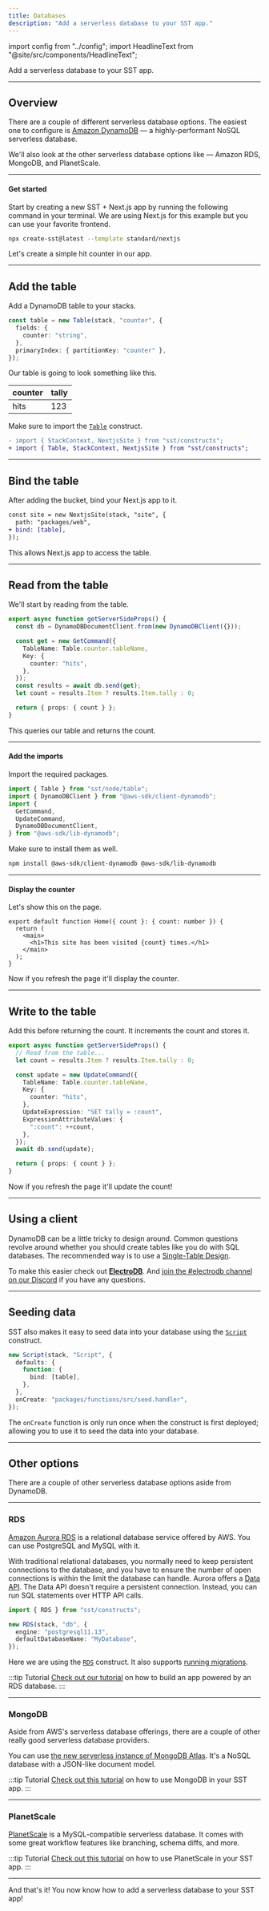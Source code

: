 ```yaml
---
title: Databases
description: "Add a serverless database to your SST app."
---
```


import config from "../config";
import HeadlineText from "@site/src/components/HeadlineText";

<HeadlineText>

Add a serverless database to your SST app.

</HeadlineText>

---

## Overview

There are a couple of different serverless database options. The easiest one to configure is [Amazon DynamoDB](https://aws.amazon.com/dynamodb/) — a highly-performant NoSQL serverless database.

We'll also look at the other serverless database options like — Amazon RDS, MongoDB, and PlanetScale.

---

#### Get started

Start by creating a new SST + Next.js app by running the following command in your terminal. We are using Next.js for this example but you can use your favorite frontend.

```bash
npx create-sst@latest --template standard/nextjs
```

Let's create a simple hit counter in our app.

---

## Add the table

Add a DynamoDB table to your stacks.

```ts title="stacks/Default.ts"
const table = new Table(stack, "counter", {
  fields: {
    counter: "string",
  },
  primaryIndex: { partitionKey: "counter" },
});
```

Our table is going to look something like this.

| counter | tally |
| ------- | ----- |
| hits    | 123   |

Make sure to import the [`Table`](constructs/Table.md) construct.

```diff title="stacks/Default.ts"
- import { StackContext, NextjsSite } from "sst/constructs";
+ import { Table, StackContext, NextjsSite } from "sst/constructs";
```

---

## Bind the table

After adding the bucket, bind your Next.js app to it.

```diff title="stacks/Default.ts"
const site = new NextjsSite(stack, "site", {
  path: "packages/web",
+ bind: [table],
});
```

This allows Next.js app to access the table.

---

## Read from the table

We'll start by reading from the table.

```ts title="functions/web/pages/index.ts"
export async function getServerSideProps() {
  const db = DynamoDBDocumentClient.from(new DynamoDBClient({}));

  const get = new GetCommand({
    TableName: Table.counter.tableName,
    Key: {
      counter: "hits",
    },
  });
  const results = await db.send(get);
  let count = results.Item ? results.Item.tally : 0;

  return { props: { count } };
}
```

This queries our table and returns the count.

---

#### Add the imports

Import the required packages.

```ts title="functions/web/pages/index.ts"
import { Table } from "sst/node/table";
import { DynamoDBClient } from "@aws-sdk/client-dynamodb";
import {
  GetCommand,
  UpdateCommand,
  DynamoDBDocumentClient,
} from "@aws-sdk/lib-dynamodb";
```

Make sure to install them as well.

```bash
npm install @aws-sdk/client-dynamodb @aws-sdk/lib-dynamodb
```

---

#### Display the counter

Let's show this on the page.

```tsx title="functions/web/pages/index.tsx"
export default function Home({ count }: { count: number }) {
  return (
    <main>
      <h1>This site has been visited {count} times.</h1>
    </main>
  );
}
```

Now if you refresh the page it'll display the counter.

---

## Write to the table

Add this before returning the count. It increments the count and stores it.

```ts title="functions/web/pages/index.ts"
export async function getServerSideProps() {
  // Read from the table...
  let count = results.Item ? results.Item.tally : 0;

  const update = new UpdateCommand({
    TableName: Table.counter.tableName,
    Key: {
      counter: "hits",
    },
    UpdateExpression: "SET tally = :count",
    ExpressionAttributeValues: {
      ":count": ++count,
    },
  });
  await db.send(update);

  return { props: { count } };
}
```

Now if you refresh the page it'll update the count!

---

## Using a client

DynamoDB can be a little tricky to design around. Common questions revolve around whether you should create tables like you do with SQL databases. The recommended way is to use a [Single-Table Design](https://www.alexdebrie.com/posts/dynamodb-single-table/).

To make this easier check out [**ElectroDB**](https://electrodb.dev/en/core-concepts/introduction/). And <a href={config.discord}>join the #electrodb channel on our Discord</a> if you have any questions.

---

## Seeding data

SST also makes it easy to seed data into your database using the [`Script`](constructs/Script.md) construct.

```ts title="stacks/Default.ts"
new Script(stack, "Script", {
  defaults: {
    function: {
      bind: [table],
    },
  },
  onCreate: "packages/functions/src/seed.handler",
});
```

The `onCreate` function is only run once when the construct is first deployed; allowing you to use it to seed the data into your database.

---

## Other options

There are a couple of other serverless database options aside from DynamoDB.

---

### RDS

[Amazon Aurora RDS](https://docs.aws.amazon.com/AmazonRDS/latest/AuroraUserGuide/CHAP_AuroraOverview.html) is a relational database service offered by AWS. You can use PostgreSQL and MySQL with it.

With traditional relational databases, you normally need to keep persistent connections to the database, and you have to ensure the number of open connections is within the limit the database can handle. Aurora offers a [Data API](https://docs.aws.amazon.com/AmazonRDS/latest/AuroraUserGuide/data-api.html). The Data API doesn't require a persistent connection. Instead, you can run SQL statements over HTTP API calls.

```ts
import { RDS } from "sst/constructs";

new RDS(stack, "db", {
  engine: "postgresql11.13",
  defaultDatabaseName: "MyDatabase",
});
```

Here we are using the [`RDS`](constructs/RDS.md) construct. It also supports [running migrations](constructs/RDS.md#migrations).

:::tip Tutorial
[Check out our tutorial](learn/index.md) on how to build an app powered by an RDS database.
:::

---

### MongoDB

Aside from AWS's serverless database offerings, there are a couple of other really good serverless database providers.

You can use [the new serverless instance of MongoDB Atlas](https://www.mongodb.com/atlas/database?utm_campaign=serverless_stack&utm_source=serverlessstack&utm_medium=website&utm_term=partner). It's a NoSQL database with a JSON-like document model.

:::tip Tutorial
[Check out this tutorial](https://sst.dev/examples/how-to-use-mongodb-in-your-serverless-app.html) on how to use MongoDB in your SST app.
:::

---

### PlanetScale

[PlanetScale](https://planetscale.com) is a MySQL-compatible serverless database. It comes with some great workflow features like branching, schema diffs, and more.

:::tip Tutorial
[Check out this tutorial](https://sst.dev/examples/how-to-use-planetscale-in-your-serverless-app.html) on how to use PlanetScale in your SST app.
:::

---

And that's it! You now know how to add a serverless database to your SST app!
